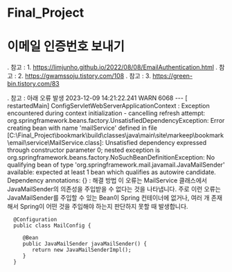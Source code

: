 # Final_Project

# 이메일 인증번호 보내기

. 참고 : 1. https://limjunho.github.io/2022/08/08/EmailAuthentication.html
. 참고 : 2. https://gwamssoju.tistory.com/108
. 참고 : 3. https://green-bin.tistory.com/83

. 참고 : 아래 오류 발생
2023-12-09 14:21:22.241 WARN 6068 --- [ restartedMain] ConfigServletWebServerApplicationContext : Exception encountered during context initialization - cancelling refresh attempt: org.springframework.beans.factory.UnsatisfiedDependencyException: Error creating bean with name 'mailService' defined in file [C:\Final_Project\bookmark\build\classes\java\main\site\markeep\bookmark\email\service\MailService.class]: Unsatisfied dependency expressed through constructor parameter 0; nested exception is org.springframework.beans.factory.NoSuchBeanDefinitionException: No qualifying bean of type 'org.springframework.mail.javamail.JavaMailSender' available: expected at least 1 bean which qualifies as autowire candidate. Dependency annotations: {}
: 해결 방법
이 오류는 MailService 클래스에서 JavaMailSender의 의존성을 주입받을 수 없다는 것을 나타냅니다. 주로 이런 오류는 JavaMailSender를 주입할 수 있는 Bean이 Spring 컨테이너에 없거나, 여러 개 존재해서 Spring이 어떤 것을 주입해야 하는지 판단하지 못할 때 발생합니다.

      @Configuration
      public class MailConfig {

         @Bean
         public JavaMailSender javaMailSender() {
            return new JavaMailSenderImpl();
         }
      }
